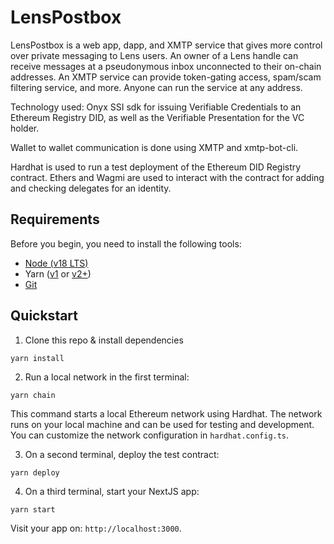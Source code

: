 # LensPostbox
LensPostbox is a web app, dapp, and XMTP service that gives more control over private messaging to Lens users. An owner of a Lens handle can receive messages at a pseudonymous inbox unconnected to their on-chain addresses. An XMTP service can provide token-gating access, spam/scam filtering service, and more. Anyone can run the service at any address.

Technology used:
Onyx SSI sdk for issuing Verifiable Credentials to an Ethereum Registry DID, as well as the Verifiable Presentation for the VC holder.

Wallet to wallet communication is done using XMTP and xmtp-bot-cli.

Hardhat is used to run a test deployment of the Ethereum DID Registry contract. Ethers and Wagmi are used to interact with the contract for adding and checking delegates for an identity.

## Requirements

Before you begin, you need to install the following tools:

- [Node (v18 LTS)](https://nodejs.org/en/download/)
- Yarn ([v1](https://classic.yarnpkg.com/en/docs/install/) or [v2+](https://yarnpkg.com/getting-started/install))
- [Git](https://git-scm.com/downloads)

## Quickstart

1. Clone this repo & install dependencies

```
yarn install
```

2. Run a local network in the first terminal:

```
yarn chain
```

This command starts a local Ethereum network using Hardhat. The network runs on your local machine and can be used for testing and development. You can customize the network configuration in `hardhat.config.ts`.

3. On a second terminal, deploy the test contract:

```
yarn deploy
```

4. On a third terminal, start your NextJS app:

```
yarn start
```

Visit your app on: `http://localhost:3000`. 
